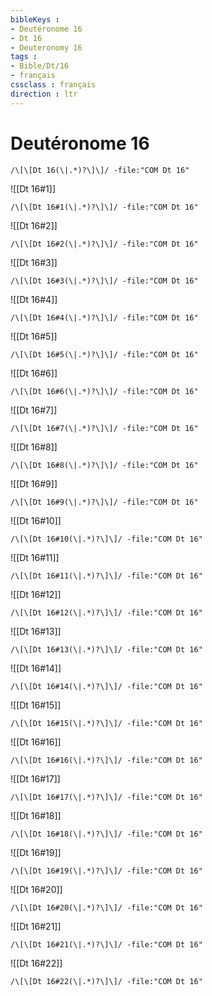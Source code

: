 ```yaml
---
bibleKeys : 
- Deutéronome 16
- Dt 16
- Deuteronomy 16
tags : 
- Bible/Dt/16
- français
cssclass : français
direction : ltr
---
```


# Deutéronome 16

```query
/\[\[Dt 16(\|.*)?\]\]/ -file:"COM Dt 16"
```



![[Dt 16#1]]

```query
/\[\[Dt 16#1(\|.*)?\]\]/ -file:"COM Dt 16"
```

![[Dt 16#2]]

```query
/\[\[Dt 16#2(\|.*)?\]\]/ -file:"COM Dt 16"
```

![[Dt 16#3]]

```query
/\[\[Dt 16#3(\|.*)?\]\]/ -file:"COM Dt 16"
```

![[Dt 16#4]]

```query
/\[\[Dt 16#4(\|.*)?\]\]/ -file:"COM Dt 16"
```

![[Dt 16#5]]

```query
/\[\[Dt 16#5(\|.*)?\]\]/ -file:"COM Dt 16"
```

![[Dt 16#6]]

```query
/\[\[Dt 16#6(\|.*)?\]\]/ -file:"COM Dt 16"
```

![[Dt 16#7]]

```query
/\[\[Dt 16#7(\|.*)?\]\]/ -file:"COM Dt 16"
```

![[Dt 16#8]]

```query
/\[\[Dt 16#8(\|.*)?\]\]/ -file:"COM Dt 16"
```

![[Dt 16#9]]

```query
/\[\[Dt 16#9(\|.*)?\]\]/ -file:"COM Dt 16"
```

![[Dt 16#10]]

```query
/\[\[Dt 16#10(\|.*)?\]\]/ -file:"COM Dt 16"
```

![[Dt 16#11]]

```query
/\[\[Dt 16#11(\|.*)?\]\]/ -file:"COM Dt 16"
```

![[Dt 16#12]]

```query
/\[\[Dt 16#12(\|.*)?\]\]/ -file:"COM Dt 16"
```

![[Dt 16#13]]

```query
/\[\[Dt 16#13(\|.*)?\]\]/ -file:"COM Dt 16"
```

![[Dt 16#14]]

```query
/\[\[Dt 16#14(\|.*)?\]\]/ -file:"COM Dt 16"
```

![[Dt 16#15]]

```query
/\[\[Dt 16#15(\|.*)?\]\]/ -file:"COM Dt 16"
```

![[Dt 16#16]]

```query
/\[\[Dt 16#16(\|.*)?\]\]/ -file:"COM Dt 16"
```

![[Dt 16#17]]

```query
/\[\[Dt 16#17(\|.*)?\]\]/ -file:"COM Dt 16"
```

![[Dt 16#18]]

```query
/\[\[Dt 16#18(\|.*)?\]\]/ -file:"COM Dt 16"
```

![[Dt 16#19]]

```query
/\[\[Dt 16#19(\|.*)?\]\]/ -file:"COM Dt 16"
```

![[Dt 16#20]]

```query
/\[\[Dt 16#20(\|.*)?\]\]/ -file:"COM Dt 16"
```

![[Dt 16#21]]

```query
/\[\[Dt 16#21(\|.*)?\]\]/ -file:"COM Dt 16"
```

![[Dt 16#22]]

```query
/\[\[Dt 16#22(\|.*)?\]\]/ -file:"COM Dt 16"
```

